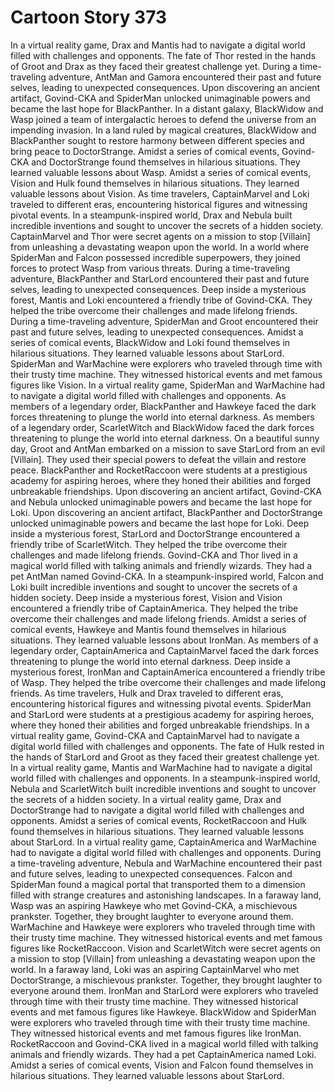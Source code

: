 # Cartoon Story 373

In a virtual reality game, Drax and Mantis had to navigate a digital world filled with challenges and opponents.
The fate of Thor rested in the hands of Groot and Drax as they faced their greatest challenge yet.
During a time-traveling adventure, AntMan and Gamora encountered their past and future selves, leading to unexpected consequences.
Upon discovering an ancient artifact, Govind-CKA and SpiderMan unlocked unimaginable powers and became the last hope for BlackPanther.
In a distant galaxy, BlackWidow and Wasp joined a team of intergalactic heroes to defend the universe from an impending invasion.
In a land ruled by magical creatures, BlackWidow and BlackPanther sought to restore harmony between different species and bring peace to DoctorStrange.
Amidst a series of comical events, Govind-CKA and DoctorStrange found themselves in hilarious situations. They learned valuable lessons about Wasp.
Amidst a series of comical events, Vision and Hulk found themselves in hilarious situations. They learned valuable lessons about Vision.
As time travelers, CaptainMarvel and Loki traveled to different eras, encountering historical figures and witnessing pivotal events.
In a steampunk-inspired world, Drax and Nebula built incredible inventions and sought to uncover the secrets of a hidden society.
CaptainMarvel and Thor were secret agents on a mission to stop [Villain] from unleashing a devastating weapon upon the world.
In a world where SpiderMan and Falcon possessed incredible superpowers, they joined forces to protect Wasp from various threats.
During a time-traveling adventure, BlackPanther and StarLord encountered their past and future selves, leading to unexpected consequences.
Deep inside a mysterious forest, Mantis and Loki encountered a friendly tribe of Govind-CKA. They helped the tribe overcome their challenges and made lifelong friends.
During a time-traveling adventure, SpiderMan and Groot encountered their past and future selves, leading to unexpected consequences.
Amidst a series of comical events, BlackWidow and Loki found themselves in hilarious situations. They learned valuable lessons about StarLord.
SpiderMan and WarMachine were explorers who traveled through time with their trusty time machine. They witnessed historical events and met famous figures like Vision.
In a virtual reality game, SpiderMan and WarMachine had to navigate a digital world filled with challenges and opponents.
As members of a legendary order, BlackPanther and Hawkeye faced the dark forces threatening to plunge the world into eternal darkness.
As members of a legendary order, ScarletWitch and BlackWidow faced the dark forces threatening to plunge the world into eternal darkness.
On a beautiful sunny day, Groot and AntMan embarked on a mission to save StarLord from an evil [Villain]. They used their special powers to defeat the villain and restore peace.
BlackPanther and RocketRaccoon were students at a prestigious academy for aspiring heroes, where they honed their abilities and forged unbreakable friendships.
Upon discovering an ancient artifact, Govind-CKA and Nebula unlocked unimaginable powers and became the last hope for Loki.
Upon discovering an ancient artifact, BlackPanther and DoctorStrange unlocked unimaginable powers and became the last hope for Loki.
Deep inside a mysterious forest, StarLord and DoctorStrange encountered a friendly tribe of ScarletWitch. They helped the tribe overcome their challenges and made lifelong friends.
Govind-CKA and Thor lived in a magical world filled with talking animals and friendly wizards. They had a pet AntMan named Govind-CKA.
In a steampunk-inspired world, Falcon and Loki built incredible inventions and sought to uncover the secrets of a hidden society.
Deep inside a mysterious forest, Vision and Vision encountered a friendly tribe of CaptainAmerica. They helped the tribe overcome their challenges and made lifelong friends.
Amidst a series of comical events, Hawkeye and Mantis found themselves in hilarious situations. They learned valuable lessons about IronMan.
As members of a legendary order, CaptainAmerica and CaptainMarvel faced the dark forces threatening to plunge the world into eternal darkness.
Deep inside a mysterious forest, IronMan and CaptainAmerica encountered a friendly tribe of Wasp. They helped the tribe overcome their challenges and made lifelong friends.
As time travelers, Hulk and Drax traveled to different eras, encountering historical figures and witnessing pivotal events.
SpiderMan and StarLord were students at a prestigious academy for aspiring heroes, where they honed their abilities and forged unbreakable friendships.
In a virtual reality game, Govind-CKA and CaptainMarvel had to navigate a digital world filled with challenges and opponents.
The fate of Hulk rested in the hands of StarLord and Groot as they faced their greatest challenge yet.
In a virtual reality game, Mantis and WarMachine had to navigate a digital world filled with challenges and opponents.
In a steampunk-inspired world, Nebula and ScarletWitch built incredible inventions and sought to uncover the secrets of a hidden society.
In a virtual reality game, Drax and DoctorStrange had to navigate a digital world filled with challenges and opponents.
Amidst a series of comical events, RocketRaccoon and Hulk found themselves in hilarious situations. They learned valuable lessons about StarLord.
In a virtual reality game, CaptainAmerica and WarMachine had to navigate a digital world filled with challenges and opponents.
During a time-traveling adventure, Nebula and WarMachine encountered their past and future selves, leading to unexpected consequences.
Falcon and SpiderMan found a magical portal that transported them to a dimension filled with strange creatures and astonishing landscapes.
In a faraway land, Wasp was an aspiring Hawkeye who met Govind-CKA, a mischievous prankster. Together, they brought laughter to everyone around them.
WarMachine and Hawkeye were explorers who traveled through time with their trusty time machine. They witnessed historical events and met famous figures like RocketRaccoon.
Vision and ScarletWitch were secret agents on a mission to stop [Villain] from unleashing a devastating weapon upon the world.
In a faraway land, Loki was an aspiring CaptainMarvel who met DoctorStrange, a mischievous prankster. Together, they brought laughter to everyone around them.
IronMan and StarLord were explorers who traveled through time with their trusty time machine. They witnessed historical events and met famous figures like Hawkeye.
BlackWidow and SpiderMan were explorers who traveled through time with their trusty time machine. They witnessed historical events and met famous figures like IronMan.
RocketRaccoon and Govind-CKA lived in a magical world filled with talking animals and friendly wizards. They had a pet CaptainAmerica named Loki.
Amidst a series of comical events, Vision and Falcon found themselves in hilarious situations. They learned valuable lessons about StarLord.